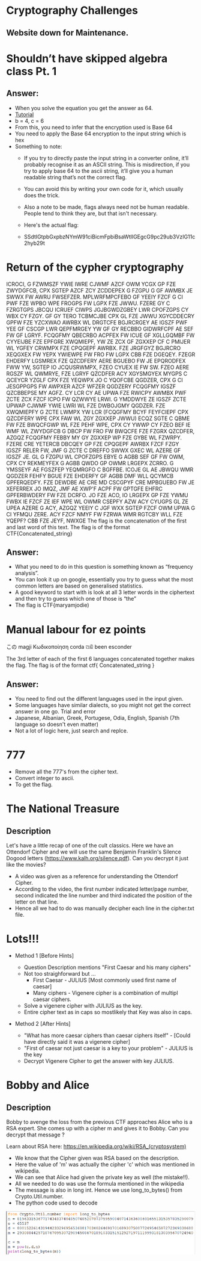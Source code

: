 # Cryptography Challenges

## Website down for Maintenance.

# Shouldn’t have skipped algebra class Pt. 1 

## Answer:

+ When you solve the equation you get the answer as 64. 
+ [Tutorial](http://tutorial.math.lamar.edu/Solutions/Alg/SolveExpEqns/Prob7.aspx)
+ b = 4, c = 6
+ From this, you need to infer that the encryption used is Base 64
+ You need to apply the Base 64 encryption to the input string which is hex
+ Something to note:
   + If you try to directly paste the input string in a converter online, it’ll probably recognise it as an ASCII string. This is misdirection, if you try to apply base 64 to the ascii string, it’ll give you a human readable string that’s not the correct flag. 
   + You can avoid this by writing your own code for it, which usually does the trick.
   + Also a note to be made, flags always need not be human readable. People tend to think they are, but that isn't necessary.

   + Here's the actual flag:
   + SSdtIGtpbGxpbzNYmW91ciBicmFpbiBsaWtlIGEgcG9pc29ub3VzIG11c2hyb29t




# Return of the cypher cryptography 

ICROCI, G FZWMSZF YWIE IWRE CJWMF AZCF OWM YCGX GP FZE ZWYDGFCB, CPX SGTEP AZCF ZCY ZCDDEPEX G FZGPU G GF AWMBX JE SWWX FW AWRU FWSEFZER. MPLWRFMPCFEBO GF YEEIY FZCF G CI PWF FZE WPBO WPE FROGPS FW LGPX FZE JWWU. FZERE GY C FZRGTGPS JBCQU ICRUEF CIWPS JGJBGWDZGBEY LWR CPOFZGPS CY WBX CY FZGY. GF GY TERO TCBMCJBE CPX GL FZE JWWU XGYCDDECRY GPFW FZE YZCXWAO AWRBX WL DRGTCFE BGJRCRGEY AE IGSZF PWF YEE GF CSCGP LWR QEPFMRGEY YW GF GY RECBBO GIDWRFCPF AE SEF FW GF LGRYF. FCQGFMY QBECRBO ACPFEX FW ICUE GF XGLLGQMBF FW CYYEIJBE FZE EPFGRE XWQMIEPF, YW ZE ZCX GF ZGXXEP CF C PMIJER WL YGFEY CRWMPX FZE CPQGEPF AWRBX. FZE JRGFGYZ BGJRCRO XEQGXEX FW YEPX YWIEWPE FW FRO FW LGPX CBB FZE DGEQEY. FZEGR EHDERFY LGSMREX FZE QZCDFERY AERE BGUEBO FW JE EPQRODFEX FWW YW, SGTEP IO JCQUSRWMPX, FZEO CYUEX IE FW SW. FZEO AERE RGSZF WL QWMRYE, FZE LGRYF QZCDFER ACY XGYSMGYEX MYGPS C QCEYCR YZGLF CPX FZE YEQWPX JO C YQOFCBE QGDZER, CPX G CI JESGPPGPS FW AWPXER AZCF WFZER QGDZERY FCQGFMY IGSZF QZCBBEPSE MY AGFZ. CY LCR CY AE UPWA FZE RWICPY AWMBX PWF ZCTE ZCX FZCF ICPO FW QZWWYE LRWI. G YMDDWYE ZE IGSZF ZCTE UPWAP CJWMF YWIE LWRI WL FZE DWBOJGMY QGDZER. FZE XWQMIEPFY G ZCTE LWMPX YW LCR (FCQGFMY BCYF FEYFCIEPF CPX QZCDFERY WPE CPX FAW WL ZGY ZGXXEP JWWU) ECQZ SGTE C QBME FW FZE BWQCFGWP WL FZE PEHF WPE, CPX CY YWWP CY FZEO BEF IE WMF WL ZWYDGFCB G DBCP FW FRO FW BWQCFE FZE FZGRX QZCDFER, AZGQZ FCQGFMY FEBBY MY GY ZGXXEP WP FZE GYBE WL FZWRPY. FZERE CRE YETERCB DBCQEY GP FZE CPQGEPF AWRBX FZCF FZGY IGSZF RELER FW, JMF G ZCTE C DREFFO SWWX GXEC WL AZERE GF IGSZF JE. GL G FZGPU WL CPOFZGPS EBYE G AGBB SEF GF FW OWM, CPX CY REKMEYFEX G AGBB QWDO GP OWMR LRGEPX ZCRRO. G YMSSEYF AE FGSZFEP YEQMRGFO C BGFFBE. ICOJE GL AE JBWQU WMR QGDZER FEHFY BGUE FZE EHDERFY GF AGBB DMF WLL QCYMCB GPFERQEDFY. FZE DEWDBE AE CRE MD CSCGPYF CRE MPBGUEBO FW JE XEFERREX JO IMQZ, JMF AE XWP'F ACPF FW GPTGFE EHFRC GPFERBWDERY FW FZE DCRFO. JO FZE ACO, IO LRGEPX GP FZE YWMU FWBX IE FZCF ZE IEF WPE WL OWMR CSEPFY AZW ACY CYUGPS GL ZE UPEA AZERE G ACY, AZGQZ YEEIY C JGF WXX SGTEP FZCF OWM UPWA G CI YFMQU ZERE. ACY FZCF NMYF FW FZRWA WMR RGTCBY WLL FZE YQEPF? CBB FZE JEYF, NWXGE
The flag is the concatenation of the first and last word of this text. The flag is of the format CTF{Concatenated_string}

## Answer: 

   + What you need to do in this question is something known as “frequency analysis”. 
   + You can look it up on google, essentially you try to guess what the most common letters are based on generalised statistics.
   + A good keyword to start with is look at all 3 letter words in the ciphertext and then try to guess which one of those is “the”
   + The flag is CTF{maryamjodie)


# Manual labour for ez points 

この magji Κωδικοποίηση corda ଅଛି been esconder


The 3rd letter of each of the first 6 languages concatenated together makes the flag. The flag is of the format ctf{ Concatenated_string }


## Answer: 

   + You need to find out the different languages used in the input given.
   + Some languages have similar dialects, so you might not get the correct answer in one go. Trial and error
   + Japanese, Albanian, Greek, Portugese, Odia, English, Spanish (7th language so doesn't even matter)
   + Not a lot of logic here, just search and replce.

# 777

+ Remove all the 777's from the cipher text.
+ Convert integer to ascii.
+ To get the flag.

# The National Treasure

## Description

Let's have a little recap of one of the cult classics.
Here we have an Ottendorf Cipher and we will use the same Benjamin Franklin's Silence Dogood letters (https://www.kalh.org/silence.pdf).
Can you decrypt it just like the movies?

+ A video was given as a reference for understanding the Ottendorf Cipher.
+ According to the video, the first number indicated letter/page number, second indicated the line number and third indicated the position of the letter on that line.
+ Hence all we had to do was manually decipher each line in the cipher.txt file.

# Lots!!!

+ Method 1 [Before Hints]
	+ Question Description mentions "First Caesar and his many ciphers"
	+ Not too straighforward but ...
		+ First Caesar - JULIUS [Most commonly used first name of caesar]
		+ Many ciphers - Vigenere cipher is a combination of multipl caesar ciphers.
	+ Solve a vigenere cipher with JULIUS as the key.
	+ Entire cipher text as in caps so mostlikely that Key was also in caps.

+ Method 2 [After Hints]
	+ "What has more caesar ciphers than caesar ciphers itself" - [Could have directly said it was a vigenere cipher]
	+ "First of caesar not just caesar is a key to your problem" - JULIUS is the key
	+ Decrypt Vigenere Cipher to get the answer with key JULIUS.

# Bobby and Alice

## Description

Bobby to avenge the loss from the previous CTF approaches Alice who is a RSA expert.
She comes up with a cipher m and gives it to Bobby.
Can you decrypt that message ?

Learn about RSA here: https://en.wikipedia.org/wiki/RSA_(cryptosystem)

+ We know that the Cipher given was RSA based on the description.
+ Here the value of 'm' was actually the cipher 'c' which was mentioned in wikipedia.
+ We can see that Alice had given the private key as well (the mistake!!).
+ All we needed to do was use the formula mentioned in the wikipedia
+ The message is also in long int. Hence we use long_to_bytes() from Crypto.Util.number.
+ The python code used to decode
<img src = "./b&a.PNG" alt = "Website Form" />

